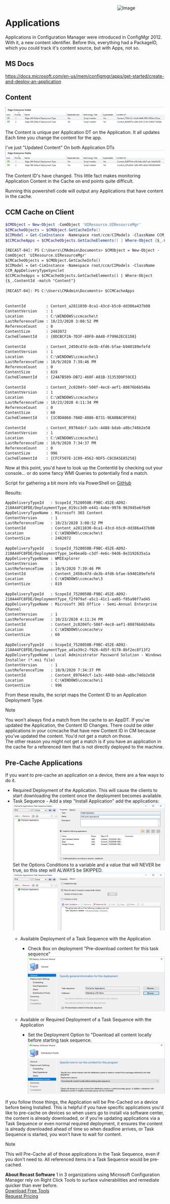 <img style="float: right;" src="https://docs.recastsoftware.com/media/Recast-Logo-Dark_Horizontal_nav.png"  alt="Image" height="43" width="150">

# Applications

Applications in Configuration Manager were introduced in ConfigMgr 2012.  With it, a new content identifier. Before this, everything had a PackageID, which you could track it's content source, but with Apps, not so.

## MS Docs

<https://docs.microsoft.com/en-us/mem/configmgr/apps/get-started/create-and-deploy-an-application>

## Content

[![Applications 01](media/Applications01.png)](media/Applications01.png)

The Content is unique per Application DT on the Application.  It all updates Each time you change the content for the app.

I've just "Updated Content" On both Application DTs
[![Applications 02](media/Applications02.png)](media/Applications02.png)

The Content ID's have changed.  This little fact makes monitoring Application Content in the Cache on end points quite difficult.

Running this powershell code will output any Applications that have content in the cache.

## CCM Cache on Client

``` powershell
$CMObject = New-Object -ComObject 'UIResource.UIResourceMgr'  
$CMCacheObjects = $CMObject.GetCacheInfo()
$CIModel = Get-CimInstance -Namespace root/ccm/CIModels -ClassName CCM_AppDeliveryTypeSynclet
$CCMCacheApps = $CMCacheObjects.GetCacheElements() | Where-Object {$_.ContentId -match "Content"}
```

``` output
[RECAST-04]: PS C:\Users\CMAdmin\Documents> $CMObject = New-Object -ComObject 'UIResource.UIResourceMgr'  
$CMCacheObjects = $CMObject.GetCacheInfo()
$CIModel = Get-CimInstance -Namespace root/ccm/CIModels -ClassName CCM_AppDeliveryTypeSynclet
$CCMCacheApps = $CMCacheObjects.GetCacheElements() | Where-Object {$_.ContentId -match "Content"}

[RECAST-04]: PS C:\Users\CMAdmin\Documents> $CCMCacheApps


ContentId         : Content_a2811030-8ca1-43cd-b5c0-dd386a437b08
ContentVersion    : 1
Location          : C:\WINDOWS\ccmcache\t
LastReferenceTime : 10/23/2020 3:08:52 PM
ReferenceCount    : 0
ContentSize       : 2482072
CacheElementId    : {0DCBCF2A-7D3F-40F0-AA48-F79962ECE1D8}

ContentId         : Content_2450c47d-de3b-4fd6-bfae-b940189efefd
ContentVersion    : 1
Location          : C:\WINDOWS\ccmcache\3
LastReferenceTime : 10/9/2020 7:39:46 PM
ReferenceCount    : 0
ContentSize       : 819
CacheElementId    : {24A7B509-DB72-460F-A81B-31353D9F59CE}

ContentId         : Content_2c0204fc-508f-4ec8-aef1-80876b6b548a
ContentVersion    : 1
Location          : C:\WINDOWS\ccmcache\v
LastReferenceTime : 10/23/2020 4:11:34 PM
ReferenceCount    : 0
ContentSize       : 60
CacheElementId    : {1C0DA068-70AD-4086-B731-9EA0BAC0F956}

ContentId         : Content_89764dcf-1a3c-4488-bdab-a8bc746b2e58
ContentVersion    : 1
Location          : C:\WINDOWS\ccmcache\1
LastReferenceTime : 10/9/2020 7:34:37 PM
ReferenceCount    : 0
ContentSize       : 996
CacheElementId    : {CFCF507E-1C09-4562-9DF5-C8CDA5E85258}
```

Now at this point, you'd have to look up the ContentId by checking out your console... or do some fancy WMI Queries to potentially find a match.

Script for gathering a bit more info via PowerShell on [GitHub](https://github.com/gwblok/garytown/blob/master/CM_PowerShell_Snips/Get-CCMCacheApps.ps1)

Results:

```Output
AppDeliveryTypeId   : ScopeId_7520050B-F9BC-452E-AD92-210A44FC8FDE/DeploymentType_019cc3d9-e441-4abe-9978-963945e6f6d9
AppDeliveryTypeName : Microsoft 365 Content
ContentVersion      : 1
LastReferenceTime   : 10/23/2020 3:08:52 PM
ContentId           : Content_a2811030-8ca1-43cd-b5c0-dd386a437b08
Location            : C:\WINDOWS\ccmcache\t
ContentSize         : 2482072

AppDeliveryTypeId   : ScopeId_7520050B-F9BC-452E-AD92-210A44FC8FDE/DeploymentType_1e4bea6b-c3df-4e6c-94d6-8e3192635a1a
AppDeliveryTypeName : WMIExplorer
ContentVersion      : 1
LastReferenceTime   : 10/9/2020 7:39:46 PM
ContentId           : Content_2450c47d-de3b-4fd6-bfae-b940189efefd
Location            : C:\WINDOWS\ccmcache\3
ContentSize         : 819

AppDeliveryTypeId   : ScopeId_7520050B-F9BC-452E-AD92-210A44FC8FDE/DeploymentType_f2f079af-a5c1-41c1-aa85-f85a98f7ad45
AppDeliveryTypeName : Microsoft 365 Office - Semi-Annual Enterprise Channel
ContentVersion      : 1
LastReferenceTime   : 10/23/2020 4:11:34 PM
ContentId           : Content_2c0204fc-508f-4ec8-aef1-80876b6b548a
Location            : C:\WINDOWS\ccmcache\v
ContentSize         : 60

AppDeliveryTypeId   : ScopeId_7520050B-F9BC-452E-AD92-210A44FC8FDE/DeploymentType_a41e39c2-f926-4d5f-9178-8bf2ec8f13f2
AppDeliveryTypeName : Local Administrator Password Solution - Windows Installer (*.msi file)
ContentVersion      : 1
LastReferenceTime   : 10/9/2020 7:34:37 PM
ContentId           : Content_89764dcf-1a3c-4488-bdab-a8bc746b2e58
Location            : C:\WINDOWS\ccmcache\1
ContentSize         : 996
```

From these results, the script maps the Content ID to an Application Deployment Type.

> [!NOTE]
> You won't always find a match from the cache to an AppDT.  If you've updated the Application, the Content ID Changes. There could be older applications in your ccmcache that have new Content ID in CM because you've updated the content. You'd not get a match on those.  
> The other reason you might not get a match is if you have an application in the cache for a referenced item that is not directly deployed to the machine.

## Pre-Cache Applications

If you want to pre-cache an application on a device, there are a few ways to do it.

- Required Deployment of the Application.  This will cause the clients to start downloading the content once the deployment becomes available.
- Task Sequence - Add a step "Install Application" add the applications:
[![Applications 03](media/Applications03.png)](media/Applications03.png)  Set the Options Conditions to a variable and a value that will NEVER be true, so this step will ALWAYS be SKIPPED.
[![Applications 04](media/Applications04.png)](media/Applications04.png)
  - Available Deployment of a Task Sequence with the Application
    - Check Box on deployment "Pre-download content for this task sequence" [![Applications 05](media/Applications05.png)](media/Applications05.png)

  - Available or Required Deployment of a Task Sequence with the Application
    - Set the Deployment Option to "Download all content locally before starting task sequence.  [![Applications 06](media/Applications06.png)](media/Applications06.png)

If you follow those things, the Application will be Pre-Cached on a device before being Installed.  This is helpful if you have specific applications you'd like to pre-cache on devices so when users go to install via software center, the content is already downloaded, or if you're updating applications via a Task Sequence or even normal required deployment, it ensures the content is already downloaded ahead of time so when deadline arrives, or Task Sequence is started, you won't have to wait for content.

> [!NOTE]
> This will Pre-Cache all of those applications in the Task Sequence, even if you don't need to.  All referenced items in a Task Sequence would be pre-cached.  

**About Recast Software**
1 in 3 organizations using Microsoft Configuration Manager rely on Right Click Tools to surface vulnerabilities and remediate quicker than ever before.  
[Download Free Tools](https://www.recastsoftware.com/?utm_source=cmdocs&utm_medium=referral&utm_campaign=cmdocs#formarea)  
[Request Pricing](https://www.recastsoftware.com/pricing?utm_source=cmdocs&utm_medium=referral&utm_campaign=cmdocs)
